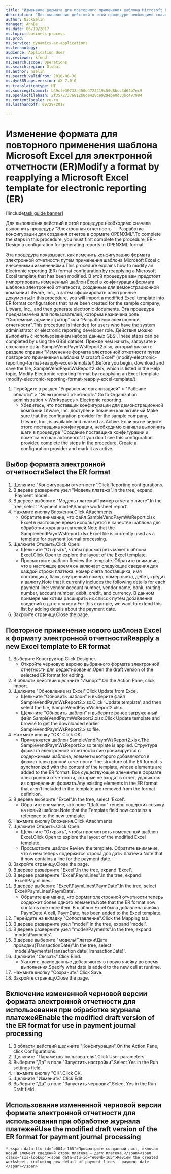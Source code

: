 ```yaml
--- 
title: "Изменение формата для повторного применения шаблона Microsoft Excel для электронной отчетности (ER)"
description: "Для выполнения действий в этой процедуре необходимо сначала выполнить процедуру \"Электронная отчетность — Разработка конфигурации для создания отчетов в формате OPENXML\"."
author: NickSelin
manager: AnnBe
ms.date: 06/19/2017
ms.topic: business-process
ms.prod: 
ms.service: dynamics-ax-applications
ms.technology: 
audience: Application User
ms.reviewer: kfend
ms.search.scope: Operations
ms.search.region: Global
ms.author: nselin
ms.search.validFrom: 2016-06-30
ms.dyn365.ops.version: AX 7.0.0
ms.translationtype: HT
ms.sourcegitcommit: b49cfe39732a450e4723419c50d8bcc3d64b7ec9
ms.openlocfilehash: 2f35727376812b0de428ce929ebe0d33bc497984
ms.contentlocale: ru-ru
ms.lasthandoff: 09/29/2017

---
```

# <a name="modify-a-format-by-reapplying-a-microsoft-excel-template-for-electronic-reporting-er"></a><span data-ttu-id="e004b-103">Изменение формата для повторного применения шаблона Microsoft Excel для электронной отчетности (ER)</span><span class="sxs-lookup"><span data-stu-id="e004b-103">Modify a format by reapplying a Microsoft Excel template for electronic reporting (ER)</span></span>

[!include[task guide banner](../../includes/task-guide-banner.md)]

<span data-ttu-id="e004b-104">Для выполнения действий в этой процедуре необходимо сначала выполнить процедуру "Электронная отчетность — Разработка конфигурации для создания отчетов в формате OPENXML".</span><span class="sxs-lookup"><span data-stu-id="e004b-104">To complete the steps in this procedure, you must first complete the procedure, ER - Design a configuration for generating reports in OPENXML format.</span></span>

<span data-ttu-id="e004b-105">Эта процедура показывает, как изменить конфигурацию формата электронной отчетности путем применения шаблона Microsoft Excel с внесенными изменениями.</span><span class="sxs-lookup"><span data-stu-id="e004b-105">This procedure explains how to modify an Electronic reporting (ER) format configuration by reapplying a Microsoft Excel template that has been modified.</span></span> <span data-ttu-id="e004b-106">В этой процедуре вам предстоит импортировать измененный шаблон Excel в конфигурации формата шаблона электронной отчетности, созданные для демонстрационной компании Litware, Inc., а затем сформировать электронные документы.</span><span class="sxs-lookup"><span data-stu-id="e004b-106">In this procedure, you will import a modified Excel template into ER format configurations that have been created for the sample company, Litware, Inc., and then generate electronic documents.</span></span> <span data-ttu-id="e004b-107">Эта процедура предназначена для пользователей, которым назначена роль "Системный администратор" или "Разработчик электронной отчетности".</span><span class="sxs-lookup"><span data-stu-id="e004b-107">This procedure is intended for users who have the system administrator or electronic reporting developer role.</span></span> <span data-ttu-id="e004b-108">Действия можно выполнять с использованием набора данных GBSI.</span><span class="sxs-lookup"><span data-stu-id="e004b-108">These steps can be completed by using the GBSI dataset.</span></span> <span data-ttu-id="e004b-109">Прежде чем начать, загрузите и сохраните файл SampleVendPaymWsReport2.xlsx, который указан в разделе справки "Изменение формата электронной отчетности путем повторного применения шаблона Microsoft Excel" (modify-electronic-reporting-format-reapply-excel-template/).</span><span class="sxs-lookup"><span data-stu-id="e004b-109">Before you begin, download and save the file, SampleVendPaymWsReport2.xlsx, which is listed in the Help topic, Modify Electronic reporting format by reapplying an Excel template (modify-electronic-reporting-format-reapply-excel-template/).</span></span>

1. <span data-ttu-id="e004b-110">Перейдите в раздел "Управление организацией" > "Рабочие области" > "Электронная отчетность".</span><span class="sxs-lookup"><span data-stu-id="e004b-110">Go to Organization administration > Workspaces > Electronic reporting.</span></span>
    * <span data-ttu-id="e004b-111">Убедитесь, что поставщик конфигурации для демонстрационной компании Litware, Inc. доступен и помечен как активный.</span><span class="sxs-lookup"><span data-stu-id="e004b-111">Make sure that the configuration provider for the sample company, Litware, Inc., is available and marked as Active.</span></span> <span data-ttu-id="e004b-112">Если вы не видите этого поставщика конфигурации, необходимо сначала выполнить шаги в процедуре "Создание поставщика конфигурации и пометка его как активного".</span><span class="sxs-lookup"><span data-stu-id="e004b-112">If you don’t see this configuration provider, complete the steps in the procedure, Create a configuration provider and mark it as active.</span></span>  

## <a name="select-the-er-format"></a><span data-ttu-id="e004b-113">Выбор формата электронной отчетности</span><span class="sxs-lookup"><span data-stu-id="e004b-113">Select the ER format</span></span>
1. <span data-ttu-id="e004b-114">Щелкните "Конфигурации отчетности".</span><span class="sxs-lookup"><span data-stu-id="e004b-114">Click Reporting configurations.</span></span>
2. <span data-ttu-id="e004b-115">В дереве разверните узел "Модель платежа".</span><span class="sxs-lookup"><span data-stu-id="e004b-115">In the tree, expand 'Payment model'.</span></span>
3. <span data-ttu-id="e004b-116">В дереве выберите "Модель платежа\Пример отчета о листе".</span><span class="sxs-lookup"><span data-stu-id="e004b-116">In the tree, select 'Payment model\Sample worksheet report'.</span></span>
4. <span data-ttu-id="e004b-117">Нажмите кнопку Вложения.</span><span class="sxs-lookup"><span data-stu-id="e004b-117">Click Attachments.</span></span>
    * <span data-ttu-id="e004b-118">Обратите внимание, что файл SampleVendPaymWsReport.xlsx Excel в настоящее время используется в качестве шаблона для обработки журнала платежей.</span><span class="sxs-lookup"><span data-stu-id="e004b-118">Note that the SampleVendPaymWsReport.xlsx Excel file is currently used as a template for payment journal processing.</span></span>   
5. <span data-ttu-id="e004b-119">Щелкните Открыть.</span><span class="sxs-lookup"><span data-stu-id="e004b-119">Click Open.</span></span>
    * <span data-ttu-id="e004b-120">Щелкните "Открыть", чтобы просмотреть макет шаблона Excel.</span><span class="sxs-lookup"><span data-stu-id="e004b-120">Click Open to explore the layout of the Excel template.</span></span>  
    * <span data-ttu-id="e004b-121">Просмотрите шаблон.</span><span class="sxs-lookup"><span data-stu-id="e004b-121">Review the template.</span></span> <span data-ttu-id="e004b-122">Обратите внимание, что в настоящее время он включает следующие сведения для каждой строки платежа: номер счета поставщика, имя поставщика, банк, внутренний номер, номер счета, дебет, кредит и валюту.</span><span class="sxs-lookup"><span data-stu-id="e004b-122">Note that it currently includes the following details for each payment line: vendor account number, vendor name, bank, routing number, account number, debit, credit, and currency.</span></span> <span data-ttu-id="e004b-123">В данном примере мы хотим расширить их список путем добавления сведений о дате платежа.</span><span class="sxs-lookup"><span data-stu-id="e004b-123">For this example, we want to extend this list by adding details about the payment date.</span></span>   
6. <span data-ttu-id="e004b-124">Закройте страницу.</span><span class="sxs-lookup"><span data-stu-id="e004b-124">Close the page.</span></span>

## <a name="reapply-a-new-excel-template-to-er-format"></a><span data-ttu-id="e004b-125">Повторное применение нового шаблона Excel к формату электронной отчетности</span><span class="sxs-lookup"><span data-stu-id="e004b-125">Reapply a new Excel template to ER format</span></span>
1. <span data-ttu-id="e004b-126">Выберите Конструктор.</span><span class="sxs-lookup"><span data-stu-id="e004b-126">Click Designer.</span></span>
    * <span data-ttu-id="e004b-127">Откройте черновую версию выбранного формата электронной отчетности для редактирования.</span><span class="sxs-lookup"><span data-stu-id="e004b-127">Open the draft version of the selected ER format for editing.</span></span>  
2. <span data-ttu-id="e004b-128">В области действий щелкните "Импорт".</span><span class="sxs-lookup"><span data-stu-id="e004b-128">On the Action Pane, click Import.</span></span>
3. <span data-ttu-id="e004b-129">Щелкните "Обновление из Excel".</span><span class="sxs-lookup"><span data-stu-id="e004b-129">Click Update from Excel.</span></span>
    * <span data-ttu-id="e004b-130">Щелкните "Обновить шаблон" и выберите файл SampleVendPaymWsReport2.xlsx.</span><span class="sxs-lookup"><span data-stu-id="e004b-130">Click ‘Update template’, and then select the file, SampleVendPaymWsReport2.xlsx.</span></span>  
    * <span data-ttu-id="e004b-131">Щелкните "Обновить шаблон" и выберите ранее загруженный файл SampleVendPaymWsReport2.xlsx.</span><span class="sxs-lookup"><span data-stu-id="e004b-131">Click Update template and browse to get the downloaded earlier SampleVendPaymWsReport2.xlsx file.</span></span>  
4. <span data-ttu-id="e004b-132">Нажмите кнопку "OК".</span><span class="sxs-lookup"><span data-stu-id="e004b-132">Click OK.</span></span>
    * <span data-ttu-id="e004b-133">Применяется шаблон SampleVendPaymWsReport2.xlsx.</span><span class="sxs-lookup"><span data-stu-id="e004b-133">The SampleVendPaymWsReport2.xlsx template is applied.</span></span> <span data-ttu-id="e004b-134">Структура формата электронной отчетности синхронизируется с содержимым шаблона, элементы которого добавляются в формат электронной отчетности.</span><span class="sxs-lookup"><span data-stu-id="e004b-134">The structure of the ER format is synchronized with the content of the template, whose elements are added to the ER format.</span></span> <span data-ttu-id="e004b-135">Все существующие элементы в формате электронной отчетности, которые не входят в отчет, удаляются из определения формата.</span><span class="sxs-lookup"><span data-stu-id="e004b-135">Any existing elements in the ER format that aren’t included in the template are removed from the format definition.</span></span>  
5. <span data-ttu-id="e004b-136">В дереве выберите "Excel".</span><span class="sxs-lookup"><span data-stu-id="e004b-136">In the tree, select 'Excel'.</span></span>
    * <span data-ttu-id="e004b-137">Обратите внимание, что поле "Шаблон" теперь содержит ссылку на новый шаблон.</span><span class="sxs-lookup"><span data-stu-id="e004b-137">Note that the Template field now contains a reference to the new template.</span></span>   
6. <span data-ttu-id="e004b-138">Нажмите кнопку Вложения.</span><span class="sxs-lookup"><span data-stu-id="e004b-138">Click Attachments.</span></span>
7. <span data-ttu-id="e004b-139">Щелкните Открыть.</span><span class="sxs-lookup"><span data-stu-id="e004b-139">Click Open.</span></span>
    * <span data-ttu-id="e004b-140">Щелкните "Открыть", чтобы просмотреть измененный шаблон Excel.</span><span class="sxs-lookup"><span data-stu-id="e004b-140">Click Open to explore the layout of the modified Excel template.</span></span>  
    * <span data-ttu-id="e004b-141">Просмотрите шаблон.</span><span class="sxs-lookup"><span data-stu-id="e004b-141">Review the template.</span></span> <span data-ttu-id="e004b-142">Обратите внимание, что в нем теперь содержится строка для даты платежа.</span><span class="sxs-lookup"><span data-stu-id="e004b-142">Note that it now contains a line for the payment date.</span></span>   
8. <span data-ttu-id="e004b-143">Закройте страницу.</span><span class="sxs-lookup"><span data-stu-id="e004b-143">Close the page.</span></span>
9. <span data-ttu-id="e004b-144">В дереве разверните "Excel".</span><span class="sxs-lookup"><span data-stu-id="e004b-144">In the tree, expand 'Excel'.</span></span>
10. <span data-ttu-id="e004b-145">В дереве разверните "Excel\PaymLines".</span><span class="sxs-lookup"><span data-stu-id="e004b-145">In the tree, expand 'Excel\PaymLines'.</span></span>
11. <span data-ttu-id="e004b-146">В дереве выберите "Excel\PaymLines\PaymDate".</span><span class="sxs-lookup"><span data-stu-id="e004b-146">In the tree, select 'Excel\PaymLines\PaymDate'.</span></span>
    * <span data-ttu-id="e004b-147">Обратите внимание, что формат электронной отчетности теперь содержит более одного элемента.</span><span class="sxs-lookup"><span data-stu-id="e004b-147">Note that the ER format now contains one more item.</span></span> <span data-ttu-id="e004b-148">В шаблон Excel была добавлена ячейка PaymDate.</span><span class="sxs-lookup"><span data-stu-id="e004b-148">A cell, PaymDate, has been added to the Excel template.</span></span>  
12. <span data-ttu-id="e004b-149">Перейдите на вкладку "Сопоставление".</span><span class="sxs-lookup"><span data-stu-id="e004b-149">Click the Mapping tab.</span></span>
13. <span data-ttu-id="e004b-150">В дереве разверните узел "model".</span><span class="sxs-lookup"><span data-stu-id="e004b-150">In the tree, expand 'model'.</span></span>
14. <span data-ttu-id="e004b-151">В дереве разверните узел "model\Payments".</span><span class="sxs-lookup"><span data-stu-id="e004b-151">In the tree, expand 'model\Payments'.</span></span>
15. <span data-ttu-id="e004b-152">В дереве выберите "модель\Платежи\Дата проводки(TransactionDate)".</span><span class="sxs-lookup"><span data-stu-id="e004b-152">In the tree, select 'model\Payments\Transaction date(TransactionDate)'.</span></span>
16. <span data-ttu-id="e004b-153">Щелкните "Связать".</span><span class="sxs-lookup"><span data-stu-id="e004b-153">Click Bind.</span></span>
    * <span data-ttu-id="e004b-154">Укажите, какие данные добавляются в новую ячейку во время выполнения.</span><span class="sxs-lookup"><span data-stu-id="e004b-154">Specify what data is added to the new cell at runtime.</span></span>  
17. <span data-ttu-id="e004b-155">Нажмите кнопку "Сохранить".</span><span class="sxs-lookup"><span data-stu-id="e004b-155">Click Save.</span></span>
18. <span data-ttu-id="e004b-156">Закройте страницу.</span><span class="sxs-lookup"><span data-stu-id="e004b-156">Close the page.</span></span>

## <a name="enable-the-modified-draft-version-of-the-er-format-for-use-in-payment-journal-processing"></a><span data-ttu-id="e004b-157">Включение измененной черновой версии формата электронной отчетности для использования при обработке журнала платежей</span><span class="sxs-lookup"><span data-stu-id="e004b-157">Enable the modified draft version of the ER format for use in payment journal processing</span></span>
1. <span data-ttu-id="e004b-158">В области действий щелкните "Конфигурации".</span><span class="sxs-lookup"><span data-stu-id="e004b-158">On the Action Pane, click Configurations.</span></span>
2. <span data-ttu-id="e004b-159">Щелкните "Параметры пользователя".</span><span class="sxs-lookup"><span data-stu-id="e004b-159">Click User parameters.</span></span>
3. <span data-ttu-id="e004b-160">Выберите "Да" в поле "Запустить настройки".</span><span class="sxs-lookup"><span data-stu-id="e004b-160">Select Yes in the Run settings field.</span></span>
4. <span data-ttu-id="e004b-161">Нажмите кнопку "OК".</span><span class="sxs-lookup"><span data-stu-id="e004b-161">Click OK.</span></span>
5. <span data-ttu-id="e004b-162">Щелкните "Изменить".</span><span class="sxs-lookup"><span data-stu-id="e004b-162">Click Edit.</span></span>
6. <span data-ttu-id="e004b-163">Выберите "Да" в поле "Запустить черновик".</span><span class="sxs-lookup"><span data-stu-id="e004b-163">Select Yes in the Run Draft field.</span></span>

## <a name="use-the-modified-draft-version-of-the-er-format-for-payment-journal-processing"></a><span data-ttu-id="e004b-164">Использование измененной черновой версии формата электронной отчетности для использования при обработке журнала платежей</span><span class="sxs-lookup"><span data-stu-id="e004b-164">Use the modified draft version of the ER format for payment journal processing</span></span>
    * <span data-ttu-id="e004b-165">Просмотрите созданный лист, включая новый элемент сведений строк платежа — дату платежа.</span><span class="sxs-lookup"><span data-stu-id="e004b-165">Review the created worksheet, including new detail of payment lines – payment date.</span></span>  


